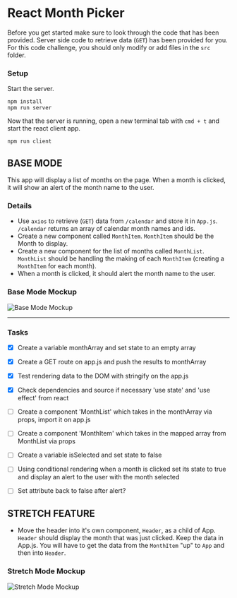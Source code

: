 # React Month Picker

Before you get started make sure to look through the code that has been provided. Server side code to retrieve data (`GET`) has been provided for you. For this code challenge, you should only modify or add files in the `src` folder.

### Setup

Start the server.

```
npm install
npm run server
```

Now that the server is running, open a new terminal tab with `cmd + t` and start the react client app.

```
npm run client
```

## BASE MODE

This app will display a list of months on the page. When a month is clicked, it will show an alert of the month name to the user.

### Details

- Use `axios` to retrieve (`GET`) data from `/calendar` and store it in `App.js`. `/calendar` returns an array of calendar month names and ids.
- Create a new component called `MonthItem`. `MonthItem` should be the Month to display.
- Create a new component for the list of months called `MonthList`. `MonthList` should be handling the making of each `MonthItem` (creating a `MonthItem` for each month).
- When a month is clicked, it should alert the month name to the user.


### Base Mode Mockup

![Base Mode Mockup](wireframes/base-solution.gif)

---

### Tasks
- [x] Create a variable monthArray and set state to an empty array
- [x] Create a GET route on app.js and push the results to monthArray
- [x] Test rendering data to the DOM with stringify on the app.js
- [x] Check dependencies and source if necessary 'use state' and 'use effect' from react
- [ ] Create a component 'MonthList' which takes in the monthArray via props, import it on app.js
- [ ] Create a component 'MonthItem' which takes in the mapped array from MonthList via props
- [ ] Create a variable isSelected and set state to false
- [ ] Using conditional rendering when a month is clicked set its state to true and display an alert
        to the user with the month selected
- [ ] Set attribute back to false after alert? 


## STRETCH FEATURE

- Move the header into it's own component, `Header`, as a child of App. `Header` should display the month that was just clicked. Keep the data in App.js. You will have to get the data from the `MonthItem` "up" to `App` and then into `Header`.

### Stretch Mode Mockup

![Stretch Mode Mockup](wireframes/stretch-solution.gif)
